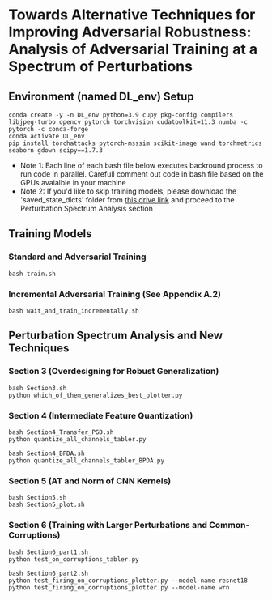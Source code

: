 # Towards Alternative Techniques for Improving Adversarial Robustness: Analysis of Adversarial Training at a Spectrum of Perturbations

## Environment (named DL_env) Setup
```
conda create -y -n DL_env python=3.9 cupy pkg-config compilers libjpeg-turbo opencv pytorch torchvision cudatoolkit=11.3 numba -c pytorch -c conda-forge
conda activate DL_env
pip install torchattacks pytorch-msssim scikit-image wand torchmetrics seaborn gdown scipy==1.7.3
```
* Note 1: Each line of each bash file below executes backround process to run code in parallel. Carefull comment out code in bash file based on the GPUs avaialble in your machine
* Note 2: If you'd like to skip training models, please download the 'saved_state_dicts' folder from [this drive link](https://drive.google.com/drive/folders/13D-3gLl8_SAvnoWUf8LNTdc54XI1lx5y?usp=sharing) and proceed to the Perturbation Spectrum Analysis section

## Training Models
### Standard and Adversarial Training
```
bash train.sh 
```

### Incremental Adversarial Training (See Appendix A.2)
```
bash wait_and_train_incrementally.sh
```

## Perturbation Spectrum Analysis and New Techniques
### Section 3 (Overdesigning for Robust Generalization)
```
bash Section3.sh
python which_of_them_generalizes_best_plotter.py
```

### Section 4 (Intermediate Feature Quantization)
```
bash Section4_Transfer_PGD.sh
python quantize_all_channels_tabler.py

bash Section4_BPDA.sh
python quantize_all_channels_tabler_BPDA.py
```

### Section 5 (AT and Norm of CNN Kernels)
```
bash Section5.sh 
bash Section5_plot.sh 
```

### Section 6 (Training with Larger Perturbations and Common-Corruptions)
```
bash Section6_part1.sh 
python test_on_corruptions_tabler.py

bash Section6_part2.sh 
python test_firing_on_corruptions_plotter.py --model-name resnet18
python test_firing_on_corruptions_plotter.py --model-name wrn
```

